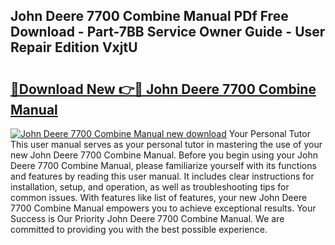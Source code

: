 ## John Deere 7700 Combine Manual PDf Free Download - Part-7BB Service Owner Guide - User Repair Edition VxjtU

# <h2><a href="http://bc93708.oget.top/?id=John+Deere+7700+Combine+Manual">🔗Download New 👉🔴 John Deere 7700 Combine Manual</a></h2>

[![John Deere 7700 Combine Manual new download](https://i.imgur.com/5g1atiW.png)](http://bc93708.oget.top/?id=John+Deere+7700+Combine+Manual)
Your Personal Tutor This user manual serves as your personal tutor in mastering the use of your new John Deere 7700 Combine Manual. Before you begin using your John Deere 7700 Combine Manual, please familiarize yourself with its functions and features by reading this user manual. It includes clear instructions for installation, setup, and operation, as well as troubleshooting tips for common issues. With features like list of features, your new John Deere 7700 Combine Manual empowers you to achieve exceptional results. Your Success is Our Priority John Deere 7700 Combine Manual. We are committed to providing you with the best possible experience.
